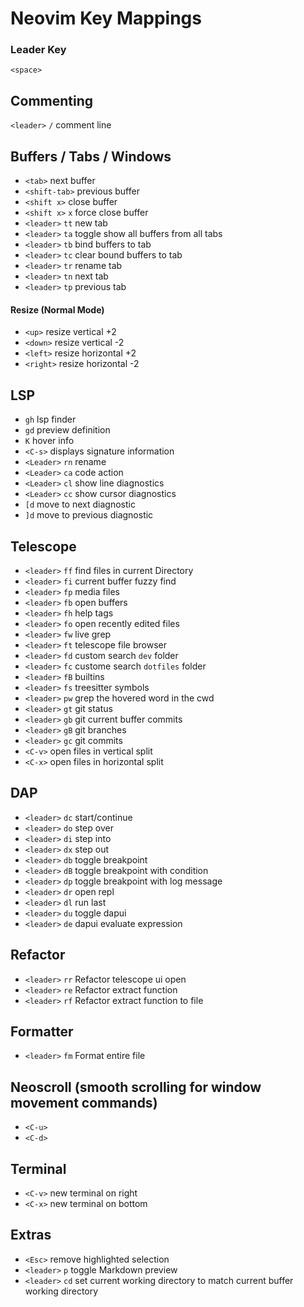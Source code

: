 # Neovim Key Mappings

### Leader Key
`<space>`

## Commenting
`<leader>` `/` comment line

## Buffers / Tabs / Windows
- `<tab>` next buffer
- `<shift-tab>` previous buffer
- `<shift x>` close buffer
- `<shift x>` `x` force close buffer
- `<leader>` `tt` new tab
- `<leader>` `ta` toggle show all buffers from all tabs
- `<leader>` `tb` bind buffers to tab
- `<leader>` `tc` clear bound buffers to tab
- `<leader>` `tr` rename tab
- `<leader>` `tn` next tab 
- `<leader>` `tp` previous tab

#### Resize (Normal Mode)
- `<up>` resize vertical +2
- `<down>` resize vertical -2
- `<left>` resize horizontal +2
- `<right>` resize horizontal -2

## LSP
- `gh` lsp finder
- `gd` preview definition
- `K` hover info
- `<C-s>` displays signature information
- `<Leader>` `rn` rename
- `<Leader>` `ca` code action
- `<Leader>` `cl` show line diagnostics
- `<Leader>` `cc` show cursor diagnostics
- `[d` move to next diagnostic
- `]d` move to previous diagnostic

## Telescope
- `<leader>` `ff` find files in current Directory
- `<leader>` `fi` current buffer fuzzy find
- `<leader>` `fp` media files
- `<leader>` `fb` open buffers
- `<leader>` `fh` help tags
- `<leader>` `fo` open recently edited files
- `<leader>` `fw` live grep
- `<leader>` `ft` telescope file browser
- `<leader>` `fd` custom search `dev` folder
- `<leader>` `fc` custome search `dotfiles` folder
- `<leader>` `fB` builtins
- `<leader>` `fs` treesitter symbols
- `<leader>` `pw` grep the hovered word in the cwd
- `<leader>` `gt` git status
- `<leader>` `gb` git current buffer commits
- `<leader>` `gB` git branches
- `<leader>` `gc` git commits
- `<C-v>` open files in vertical split
- `<C-x>` open files in horizontal split

## DAP
- `<leader>` `dc` start/continue
- `<leader>` `do` step over
- `<leader>` `di` step into
- `<leader>` `dx` step out
- `<leader>` `db` toggle breakpoint
- `<leader>` `dB` toggle breakpoint with condition
- `<leader>` `dp` toggle breakpoint with log message
- `<leader>` `dr` open repl
- `<leader>` `dl` run last
- `<leader>` `du` toggle dapui
- `<leader>` `de` dapui evaluate expression

## Refactor
- `<leader>` `rr` Refactor telescope ui open
- `<leader>` `re` Refactor extract function
- `<leader>` `rf` Refactor extract function to file

## Formatter
- `<leader>` `fm` Format entire file

## Neoscroll (smooth scrolling for window movement commands)
- `<C-u>`
- `<C-d>`

## Terminal
- `<C-v>` new terminal on right
- `<C-x>` new terminal on bottom

## Extras
- `<Esc>` remove highlighted selection
- `<leader>` `p` toggle Markdown preview
- `<leader>` `cd` set current working directory to match current buffer working directory
